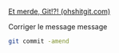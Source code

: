 [Et merde, Git!?! (ohshitgit.com)](https://ohshitgit.com/fr)

Corriger le message message
```bash
git commit -amend
```

